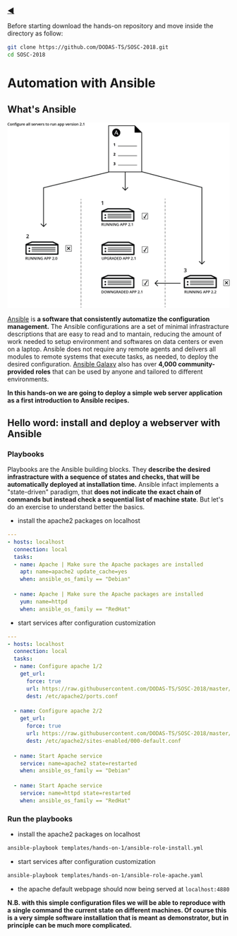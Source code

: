 ### [◀](README.md)

Before starting download the hands-on repository and move inside the directory as follow:

```bash
git clone https://github.com/DODAS-TS/SOSC-2018.git
cd SOSC-2018
```

# Automation with Ansible

## What's Ansible

[![ansible](img/ansible.webp)](https://dodas-ts.github.io/SOSC-2018/img/ansible.webp)

[Ansible](https://www.ansible.com) is __a software that consistently automatize the configuration management.__ The Ansible configurations are a set of minimal infrastracture descriptions that are easy to read and to mantain, reducing the amount of work needed to setup environment and softwares on data centers or even on a laptop.
Ansible does not require any remote agents and delivers all modules to remote systems that execute tasks, as needed, to deploy the desired configuration.
[Ansible Galaxy](https://galaxy.ansible.com/) also has over __4,000 community-provided roles__ that can be used by anyone and tailored to different environments.

__In this hands-on we are going to deploy a simple web server application as a first introduction to Ansible recipes.__

## Hello word: install and deploy a webserver with Ansible

### Playbooks

Playbooks are the Ansible building blocks. They __describe the desired infrastracture with a sequence of states and checks, that will be automatically deployed at installation time.__ Ansible infact implements a "state-driven" paradigm, that __does not indicate the exact chain of commands but instead check a sequential list of machine state__. But let's do an exercise to understand better the basics.

- install the apache2 packages on localhost

``` yaml
---
- hosts: localhost
  connection: local
  tasks:
  - name: Apache | Make sure the Apache packages are installed
    apt: name=apache2 update_cache=yes
    when: ansible_os_family == "Debian"

  - name: Apache | Make sure the Apache packages are installed
    yum: name=httpd
    when: ansible_os_family == "RedHat"
```

- start services after configuration customization

``` yaml
---
- hosts: localhost
  connection: local
  tasks:
  - name: Configure apache 1/2
    get_url:
      force: true
      url: https://raw.githubusercontent.com/DODAS-TS/SOSC-2018/master/templates/hands-on-1/apache-config/port.conf
      dest: /etc/apache2/ports.conf
  
  - name: Configure apache 2/2
    get_url:
      force: true
      url: https://raw.githubusercontent.com/DODAS-TS/SOSC-2018/master/templates/hands-on-1/apache-config/000-default.conf
      dest: /etc/apache2/sites-enabled/000-default.conf

  - name: Start Apache service
    service: name=apache2 state=restarted
    when: ansible_os_family == "Debian"

  - name: Start Apache service
    service: name=httpd state=restarted
    when: ansible_os_family == "RedHat"
```

### Run the playbooks

- install the apache2 packages on localhost

``` bash
ansible-playbook templates/hands-on-1/ansible-role-install.yml
```

- start services after configuration customization

``` bash
ansible-playbook templates/hands-on-1/ansible-role-apache.yaml
```

- the apache default webpage should now being served at `localhost:4880`

__N.B. with this simple configuration files we will be able to reproduce with a single command the current state on different machines. Of course this is a very simple software installation that is meant as demonstrator, but in principle can be much more complicated.__